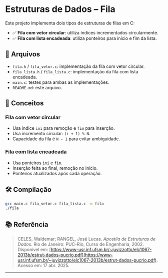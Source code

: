 # Estruturas de Dados – Fila

Este projeto implementa dois tipos de estruturas de filas em C:

- ✅ **Fila com vetor circular**: utiliza índices incrementados circularmente.
- ✅ **Fila com lista encadeada**: utiliza ponteiros para início e fim da lista.

## 📁 Arquivos

- `fila.h` / `fila_vetor.c`: implementação da fila com vetor circular.
- `fila_lista.h` / `fila_lista.c`: implementação da fila com lista encadeada.
- `main.c`: testes para ambas as implementações.
- `README.md`: este arquivo.

## 🧠 Conceitos

### Fila com vetor circular

- Usa índice `ini` para remoção e `fim` para inserção.
- Usa incremento circular: `(i + 1) % N`.
- Capacidade da fila é `N - 1` para evitar ambiguidade.

### Fila com lista encadeada

- Usa ponteiros `ini` e `fim`.
- Inserção feita ao final, remoção no início.
- Ponteiros atualizados após cada operação.

## 🛠️ Compilação

```bash
gcc main.c fila_vetor.c fila_lista.c -o fila
./fila
```

## 📚 Referência

> CELES, Waldemar; RANGEL, José Lucas. *Apostila de Estruturas de Dados*. Rio de Janeiro: PUC-Rio, Curso de Engenharia, 2002. Disponível em: [https://www-usr.inf.ufsm.br/~juvizzotto/elc1067-2013b/estrut-dados-pucrio.pdf](https://www-usr.inf.ufsm.br/~juvizzotto/elc1067-2013b/estrut-dados-pucrio.pdf). Acesso em: 17 abr. 2025.

---
